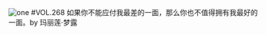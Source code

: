 ![one](http://image.wufazhuce.com/Fqn6HCUXUzWqHxKCryY-mNkC1fd0)
#VOL.268
如果你不能应付我最差的一面，那么你也不值得拥有我最好的一面。by 玛丽莲·梦露